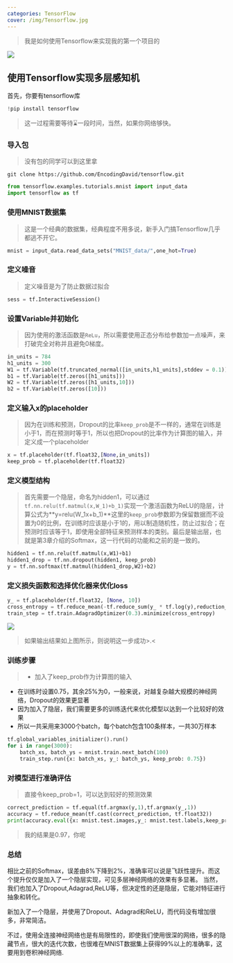 ```yaml
---
categories: TensorFlow
cover: /img/Tensorflow.jpg
---
```


> 我是如何使用Tensorflow来实现我的第一个项目的

![](/Users/david/blog/TensorFlow多层感知机/media/david.png)

## 使用Tensorflow实现多层感知机


首先，你要有tensorflow库

```python
!pip install tensorflow
```

> 这一过程需要等待⌛️一段时间，当然，如果你网络够快。

### 导入包

> 没有包的同学可以到这里拿

```git
git clone https://github.com/EncodingDavid/tensorflow.git
```

```python
from tensorflow.examples.tutorials.mnist import input_data
import tensorflow as tf
```

### 使用MNIST数据集

> 这是一个经典的数据集，经典程度不用多说，新手入门搞Tensorflow几乎都逃不开它。

```python
mnist = input_data.read_data_sets("MNIST_data/",one_hot=True)
```

### 定义噪音

> 定义噪音是为了防止数据过拟合

```python
sess = tf.InteractiveSession()
```

### 设置Variable并初始化

> 因为使用的激活函数是`ReLu`，所以需要使用正态分布给参数加一点噪声，来打破完全对称并且避免0梯度。

```python
in_units = 784
h1_units = 300
W1 = tf.Variable(tf.truncated_normal([in_units,h1_units],stddev = 0.1))
b1 = tf.Variable(tf.zeros([h1_units]))
W2 = tf.Variable(tf.zeros([h1_units,10]))
b2 = tf.Variable(tf.zeros([10]))
```

### 定义输入x的placeholder

> 因为在训练和预测，Dropout的比率`keep_prob`是不一样的，通常在训练是小于1，而在预测时等于1，所以也把Dropout的比率作为计算图的输入，并定义成一个placeholder

```python
x = tf.placeholder(tf.float32,[None,in_units])
keep_prob = tf.placeholder(tf.float32)
```

### 定义模型结构

> 首先需要一个隐层，命名为hidden1，可以通过`tf.nn.relu(tf.matmul(x,W_1)+b_1)`实现一个激活函数为ReLU的隐层，计算公式为**y=relu(W_1x+b_1)**这里的`keep_prob`参数即为保留数据而不设置为0的比例，在训练时应该是小于1的，用以制造随机性，防止过拟合；在预测时应该等于1，即使用全部特征来预测样本的类别。最后是输出层，也就是第3章介绍的Softmax，这一行代码的功能和之前的是一致的。

```python
hidden1 = tf.nn.relu(tf.matmul(x,W1)+b1)
hidden1_drop = tf.nn.dropout(hidden1, keep_prob)
y = tf.nn.softmax(tf.matmul(hidden1_drop,W2)+b2)

```

### 定义损失函数和选择优化器来优化loss

```python
y_ = tf.placeholder(tf.float32, [None, 10])
cross_entropy = tf.reduce_mean(-tf.reduce_sum(y_ * tf.log(y),reduction_indices = [1]))
train_step = tf.train.AdagradOptimizer(0.3).minimize(cross_entropy)
```

![](media/Jietu20190805-173348@2x.jpg)

> 如果输出结果如上图所示，则说明这一步成功>.<

### 训练步骤

> - 加入了keep_prob作为计算图的输入

- 在训练时设置0.75，其余25%为0，一般来说，对越复杂越大规模的神经网络，Dropout的效果更显著
- 因为加入了隐层，我们需要更多的训练迭代来优化模型以达到一个比较好的效果
- 所以一共采用来3000个batch，每个batch包含100条样本，一共30万样本

```python
tf.global_variables_initializer().run()
for i in range(3000):
    batch_xs, batch_ys = mnist.train.next_batch(100)
    train_step.run({x: batch_xs, y_: batch_ys, keep_prob: 0.75})
```

### 对模型进行准确评估

> 直接令keep_prob=1，可以达到较好的预测效果

```python
correct_prediction = tf.equal(tf.argmax(y,1),tf.argmax(y_,1))
accuracy = tf.reduce_mean(tf.cast(correct_prediction, tf.float32))
print(accuracy.eval({x: mnist.test.images,y_: mnist.test.labels,keep_prob: 1.0}))
```

> 我的结果是0.97，你呢

### 总结

相比之前的Softmax，误差由8%下降到2%，准确率可以说是飞跃性提升。而这个提升仅仅是加入了一个隐层实现，可见多层神经网络的效果有多显著。 当然，我们也加入了Dropout,Adagrad,ReLU等，但决定性的还是隐层，它能对特征进行抽象和转化。

新加入了一个隐层，并使用了Dropout、Adagrad和ReLU，而代码没有增加很多，非常简洁。

不过，使用全连接神经网络也是有局限性的，即使我们使用很深的网络，很多的隐藏节点，很大的迭代次数，也很难在MNIST数据集上获得99%以上的准确率，这要用到卷积神经网络.